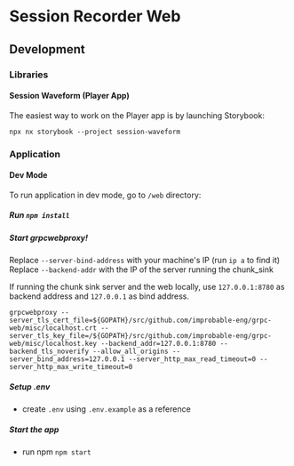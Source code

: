 # Session Recorder Web

## Development

### Libraries

#### Session Waveform (Player App)

The easiest way to work on the Player app is by launching Storybook:

```
npx nx storybook --project session-waveform
```

### Application

#### Dev Mode

To run application in dev mode, go to `/web` directory:

##### Run `npm install`

##### Start grpcwebproxy!

Replace `--server-bind-address` with your machine's IP (run `ip a` to find it)
Replace `--backend-addr` with the IP of the server running the chunk_sink

If running the chunk sink server and the web locally, use `127.0.0.1:8780` as backend address and `127.0.0.1` as bind
address.

```shell
grpcwebproxy --server_tls_cert_file=${GOPATH}/src/github.com/improbable-eng/grpc-web/misc/localhost.crt --server_tls_key_file=/${GOPATH}/src/github.com/improbable-eng/grpc-web/misc/localhost.key --backend_addr=127.0.0.1:8780 --backend_tls_noverify --allow_all_origins --server_bind_address=127.0.0.1 --server_http_max_read_timeout=0 --server_http_max_write_timeout=0
```

##### Setup .env

- create `.env` using `.env.example` as a reference

##### Start the app

- run npm `npm start`
